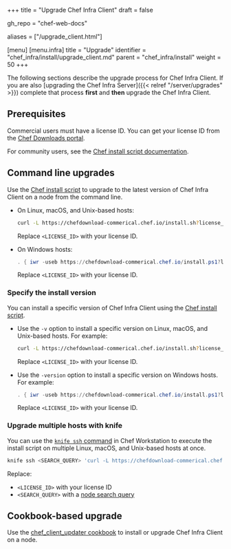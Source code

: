 +++
title = "Upgrade Chef Infra Client"
draft = false

gh_repo = "chef-web-docs"

aliases = ["/upgrade_client.html"]

[menu]
  [menu.infra]
    title = "Upgrade"
    identifier = "chef_infra/install/upgrade_client.md"
    parent = "chef_infra/install"
    weight = 50
+++

The following sections describe the upgrade process for Chef Infra Client. If you are also [upgrading the Chef Infra Server]({{< relref "/server/upgrades" >}}) complete that process **first** and **then** upgrade the Chef Infra Client.

## Prerequisites

Commercial users must have a license ID. You can get your license ID from the [Chef Downloads portal](https://chef.io/downloads).

For community users, see the [Chef install script documentation](/chef_install_script/).

## Command line upgrades

Use the [Chef install script](/chef_install_script/) to upgrade to the latest version of Chef Infra Client on a node from the command line.

- On Linux, macOS, and Unix-based hosts:

  ```bash
  curl -L https://chefdownload-commerical.chef.io/install.sh?license_id=<LICENSE_ID> | sudo bash
  ```

  Replace `<LICENSE_ID>` with your license ID.

- On Windows hosts:

  ```powershell
  . { iwr -useb https://chefdownload-commerical.chef.io/install.ps1?license_id=<LICENSE_ID> } | iex; install
  ```

  Replace `<LICENSE_ID>` with your license ID.

### Specify the install version

You can install a specific version of Chef Infra Client using the [Chef install script](/chef_install_script/).

- Use the `-v` option to install a specific version on Linux, macOS, and Unix-based hosts. For example:

  ```bash
  curl -L https://chefdownload-commerical.chef.io/install.sh?license_id=<LICENSE_ID> | sudo bash -s -- -v 17.9.26
  ```

  Replace `<LICENSE_ID>` with your license ID.

- Use the `-version` option to install a specific version on Windows hosts. For example:

  ```powershell
  . { iwr -useb https://chefdownload-commerical.chef.io/install.ps1?license_id=<LICENSE_ID> } | iex; install -version 17.9.26
  ```

  Replace `<LICENSE_ID>` with your license ID.

### Upgrade multiple hosts with knife

You can use the [`knife ssh` command](/workstation/knife_ssh/) in Chef Workstation to execute the install script on multiple Linux, macOS, and Unix-based hosts at once.

```bash
knife ssh <SEARCH_QUERY> 'curl -L https://chefdownload-commerical.chef.io/install.sh?license_id=<LICENSE_ID> | sudo bash'
```

Replace:

- `<LICENSE_ID>` with your license ID
- `<SEARCH_QUERY>` with a [node search query](/chef_search/)

## Cookbook-based upgrade

Use the [chef_client_updater cookbook](https://supermarket.chef.io/cookbooks/chef_client_updater) to install or upgrade Chef Infra Client on a node.
